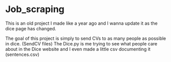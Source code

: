 # Job_scraping
This is an old project I made like a year ago and I wanna update it as the dice page has changed.

The goal of this project is simply to send CVs to as many people as possible in dice. (SendCV files)
The Dice.py is me trying to see what people care about in the Dice website and I even made a little csv documenting it (sentences.csv)
